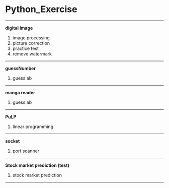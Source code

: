 # Python_Exercise
---
**digital image**
1. image processing
2. picture correction  
3. practice test
4. remove watermark

---
**guessNumber**   
1. guess ab
---

**manga reader**  
1. guess ab
---
**PuLP**   
1. linear programming 
---
  
**socket**  
1. port scanner
---
**Stock market prediction (test)** 
1. stock market prediction
---